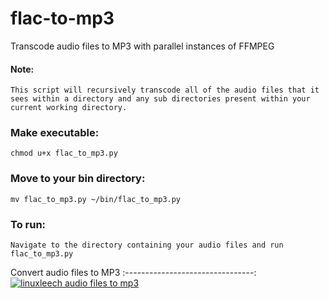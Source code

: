 # flac-to-mp3
Transcode audio files to MP3 with parallel instances of FFMPEG
#### Note:
    This script will recursively transcode all of the audio files that it sees within a directory and any sub directories present within your current working directory.
### Make executable: 
    chmod u+x flac_to_mp3.py
### Move to your bin directory:
    mv flac_to_mp3.py ~/bin/flac_to_mp3.py
### To run: 
    Navigate to the directory containing your audio files and run
    flac_to_mp3.py

Convert audio files to MP3 
:--------------------------------:
[![linuxleech audio files to mp3](http://img.youtube.com/vi/_PMpxfhqNxQ/0.jpg)](https://www.youtube.com/watch?v=_PMpxfhqNxQ "Audio files to mp3 in parallel")  
